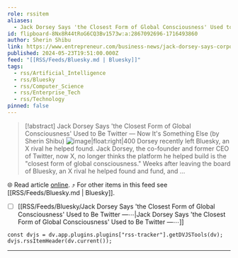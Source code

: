 ```yaml
---
role: rssitem
aliases:
  - Jack Dorsey Says 'the Closest Form of Global Consciousness' Used to Be Twitter — Now It's Something Else
id: flipboard-8Nx8R44tRoG6CQ3Bv1573w:a:2867092696-1716493860
author: Sherin Shibu
link: https://www.entrepreneur.com/business-news/jack-dorsey-says-corporate-ai-has-surpassed-twitter-x/474595
published: 2024-05-23T19:51:00.000Z
feed: "[[RSS/Feeds/Bluesky.md | Bluesky]]"
tags:
  - rss/Artificial_Intelligence
  - rss/Bluesky
  - rss/Computer_Science
  - rss/Enterprise_Tech
  - rss/Technology
pinned: false
---
```


> [!abstract] Jack Dorsey Says 'the Closest Form of Global Consciousness' Used to Be Twitter — Now It's Something Else (by Sherin Shibu)
> ![image|float:right|400](https://ic-cdn.flipboard.com/entrepreneur.com/91d2cd6af4c2b6cc9bf09afc68c36e21a40755ca/_xlarge.jpeg) Dorsey recently left Bluesky, an X rival he helped found. Jack Dorsey, the co-founder and former CEO of Twitter, now X, no longer thinks the platform he helped build is the "closest form of global consciousness." Weeks after leaving the board of Bluesky, an X rival he helped found and fund, and …

🌐 Read article [online](https://www.entrepreneur.com/business-news/jack-dorsey-says-corporate-ai-has-surpassed-twitter-x/474595). ⤴ For other items in this feed see [[RSS/Feeds/Bluesky.md | Bluesky]].

- [ ] [[RSS/Feeds/Bluesky/Jack Dorsey Says 'the Closest Form of Global Consciousness' Used to Be Twitter —⋯|Jack Dorsey Says 'the Closest Form of Global Consciousness' Used to Be Twitter —⋯]]

~~~dataviewjs
const dvjs = dv.app.plugins.plugins["rss-tracker"].getDVJSTools(dv);
dvjs.rssItemHeader(dv.current());
~~~

- - -


